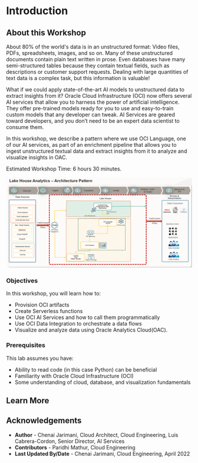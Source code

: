 # Introduction

## About this Workshop

About 80% of the world's data is in an unstructured format: Video files, PDFs, spreadsheets, images, and so on. Many of these unstructured documents contain plain text written in prose. Even databases have many semi-structured tables because they contain textual fields, such as descriptions or customer support requests. Dealing with large quantities of text data is a complex task, but this information is valuable!

What if we could apply state-of-the-art AI models to unstructured data to extract insights from it? Oracle Cloud Infrastructure (OCI) now offers several AI services that allow you to harness the power of artificial intelligence. They offer pre-trained models ready for you to use and easy-to-train custom models that any developer can tweak. AI Services are geared toward developers, and you don’t need to be an expert data scientist to consume them.

In this workshop, we describe a pattern where we use OCI Language, one of our AI services, as part of an enrichment pipeline that allows you to ingest unstructured textual data and extract insights from it to analyze and visualize insights in OAC.

Estimated Workshop Time: 6 hours 30 minutes.

![Architecture Diagram](./images/introduction.png " ")

### Objectives


In this workshop, you will learn how to:
* Provision OCI artifacts
* Create Serverless functions
* Use OCI AI Services and how to call them programmatically
* Use OCI Data Integration to orchestrate a data flows
* Visualize and analyze data using Oracle Analytics Cloud(OAC).


### Prerequisites

This lab assumes you have:
* Ability to read code (in this case Python) can be beneficial
* Familiarity with Oracle Cloud Infrastructure (OCI)
* Some understanding of cloud, database, and visualization fundamentals


## Learn More


## Acknowledgements
* **Author** - Chenai Jarimani, Cloud Architect, Cloud Engineering, Luis Cabrera-Cordon, Senior Director, AI Services
* **Contributors** -  Paridhi Mathur, Cloud Engineering
* **Last Updated By/Date** - Chenai Jarimani, Cloud Engineering, April 2022
